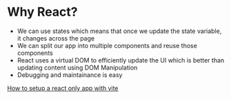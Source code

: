# Why React?
- We can use states which means that once we update the state variable, it changes across the page
- We can split our app into multiple components and reuse those components
- React uses a virtual DOM to efficiently update the UI which is better than updating content using DOM Manipulation
- Debugging and maintainance is easy

[How to setup a react only app with vite]([https://github.com/your-username/your-repository/blob/main/your-file.md](https://github.com/KayVeeZ/learning_web_js/blob/main/introReactVid105/setup-react-vite.md))
